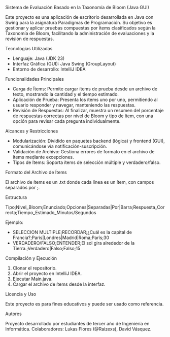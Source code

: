 Sistema de Evaluación Basado en la Taxonomía de Bloom (Java GUI)

Este proyecto es una aplicación de escritorio desarrollada en Java con Swing para la asignatura Paradigmas de Programación. Su objetivo es gestionar y aplicar pruebas compuestas por ítems clasificados según la Taxonomía de Bloom, facilitando la administración de evaluaciones y la revisión de respuestas.

Tecnologias Utilizadas

* Lenguaje: Java (JDK 23)
* Interfaz Gráfica (GUI): Java Swing (GroupLayout)
* Entorno de desarrollo: IntelliJ IDEA

Funcionalidades Principales

* Carga de Ítems: Permite cargar ítems de prueba desde un archivo de texto, mostrando la cantidad y el tiempo estimado.
* Aplicación de Prueba: Presenta los ítems uno por uno, permitiendo al usuario responder y navegar, manteniendo las respuestas.
* Revisión de Respuestas: Al finalizar, muestra un resumen del porcentaje de respuestas correctas por nivel de Bloom y tipo de ítem, con una opción para revisar cada pregunta individualmente.

Alcances y Restricciones

* Modularización: Dividido en paquetes backend (lógica) y frontend (GUI), comunicándose vía notificación-suscripción.
* Validación de Archivo: Gestiona errores de formato en el archivo de ítems mediante excepciones.
* Tipos de Ítems: Soporta ítems de selección múltiple y verdadero/falso.

Formato del Archivo de Ítems

El archivo de ítems es un .txt donde cada línea es un ítem, con campos separados por ;.

Estructura

Tipo;Nivel_Bloom;Enunciado;Opciones|Separadas|Por|Barra;Respuesta_Correcta;Tiempo_Estimado_Minutos/Segundos

Ejemplo:

* SELECCION MULTIPLE;RECORDAR;¿Cuál es la capital de Francia?;París|Londres|Madrid|Roma;París;30
* VERDADERO/FALSO;ENTENDER;El sol gira alrededor de la Tierra.;Verdadero|Falso;Falso;15

Compilación y Ejecución

1. Clonar el repositorio.
2. Abrir el proyecto en IntelliJ IDEA.
3. Ejecutar Main.java.
4. Cargar el archivo de ítems desde la interfaz.

Licencia y Uso

Este proyecto es para fines educativos y puede ser usado como referencia.

Autores

Proyecto desarrollado por estudiantes de tercer año de Ingeniería en Informática.
Colaboradores: Lukas Flores (@Raizexs), David Vásquez.
